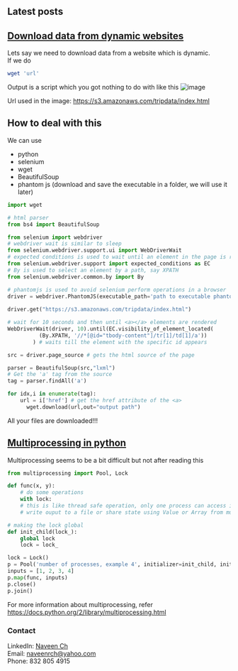 ## Latest posts

## [Download data from dynamic websites](#downloaddynamic)
Lets say we need to download data from a website which is dynamic.<br>
If we do
```bash
wget 'url'
```
Output is a script which you got nothing to do with like this
![image](https://user-images.githubusercontent.com/30205620/29646283-8a02a390-8850-11e7-8152-317991d6e8b2.png)

Url used in the image: https://s3.amazonaws.com/tripdata/index.html

## How to deal with this
We can use
+ python
+ selenium
+ wget
+ BeautifulSoup
+ phantom js (download and save the executable in a folder, we will use it later)

```python
import wget

# html parser
from bs4 import BeautifulSoup

from selenium import webdriver
# webdriver wait is similar to sleep
from selenium.webdriver.support.ui import WebDriverWait
# expected conditions is used to wait until an element in the page is rendered
from selenium.webdriver.support import expected_conditions as EC
# By is used to select an element by a path, say XPATH
from selenium.webdriver.common.by import By

# phantomjs is used to avoid selenium perform operations in a browser
driver = webdriver.PhantomJS(executable_path='path to executable phantomjs along with phantomjs.exe')
        
driver.get("https://s3.amazonaws.com/tripdata/index.html")

# wait for 10 seconds and then until <a></a> elements are rendered
WebDriverWait(driver, 10).until(EC.visibility_of_element_located(
          (By.XPATH, '//*[@id="tbody-content"]/tr[1]/td[1]/a'))
        ) # waits till the element with the specific id appears

src = driver.page_source # gets the html source of the page

parser = BeautifulSoup(src,"lxml") 
# Get the 'a' tag from the source
tag = parser.findAll('a')

for idx,i in enumerate(tag):
    url = i['href'] # get the href attribute of the <a>
	  wget.download(url,out="output path")
```


All your files are downloaded!!!


## [Multiprocessing in python](#multiprocessing)
Multiprocessing seems to be a bit difficult but not after reading this
```python
from multiprocessing import Pool, Lock

def func(x, y):
    # do some operations
    with lock:
    # this is like thread safe operation, only one process can access it at a time
    # write ouput to a file or share state using Value or Array from multiprocessing

# making the lock global
def init_child(lock_):
    global lock
    lock = lock_

lock = Lock()
p = Pool('number of processes, example 4', initializer=init_child, initargs=(lock,))
inputs = [1, 2, 3, 4]
p.map(func, inputs)
p.close()
p.join()

```
For more information about multiprocessing, refer https://docs.python.org/2/library/multiprocessing.html

### Contact

LinkedIn: <a href="https://www.linkedin.com/in/naveen-c-823226141/" target="_blank">Naveen Ch </a><br>
Email: naveenrch@yahoo.com<br>
Phone: 832 805 4915
